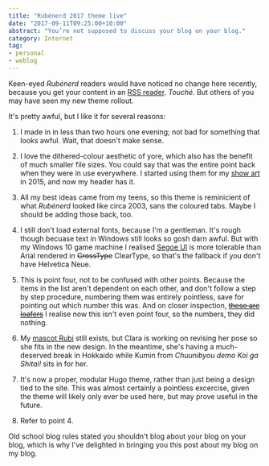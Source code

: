 ```yaml
---
title: "Rubénerd 2017 theme live"
date: "2017-09-11T09:25:00+10:00"
abstract: "You’re not supposed to discuss your blog on your blog."
category: Internet
tag:
- personal
- weblog
---
```

Keen-eyed *Rubénerd* readers would have noticed no change here recently, because you get your content in an [RSS reader]. *Touché.* But others of you may have seen my new theme rollout.

It's pretty awful, but I like it for several reasons:

1. I made in in less than two hours one evening; not bad for something that looks awful. Wait, that doesn't make sense.

2. I love the dithered-colour aesthetic of yore, which also has the benefit of much smaller file sizes. You could say that was the entire point back when they were in use everywhere. I started using them for my [show art] in 2015, and now my header has it.

3. All my best ideas came from my teens, so this theme is reminicient of what *Rubénerd* looked like circa 2003, sans the coloured tabs. Maybe I should be adding those back, too.

4. I still don't load external fonts, because I'm a gentleman. It's rough though becuase text in Windows still looks so gosh darn awful. But with my Windows 10 game machine I realised [Segoe UI] is more tolerable than Arial rendered in ~~GrossType~~ ClearType, so that's the fallback if you don't have Helvetica Neue.

5. This is point four, not to be confused with other points. Because the items in the list aren't dependent on each other, and don't follow a step by step procedure, numbering them was entirely pointless, save for pointing out which number this was. And on closer inspection, ~~[these are loafers]~~ I realise now this isn't even point four, so the numbers, they did nothing.

6. My [mascot Rubi] still exists, but Clara is working on revising her pose so she fits in the new design. In the meantime, she's having a much-deserved break in Hokkaido while Kumin from *Chuunibyou demo Koi ga Shitai!* sits in for her.

7. It's now a proper, modular Hugo theme, rather than just being a design tied to the site. This was almost certainly a pointless excercise, given the theme will likely only ever be used here, but may prove useful in the future.

8. Refer to point 4.

Old school blog rules stated you shouldn't blog about your blog on your blog, which is why I've delighted in bringing you this post about my blog on my blog.

[RSS Reader]: https://rubenerd.com/feed/
[Segoe UI]: https://en.wikipedia.org/wiki/Segoe
[mascot Rubi]: https://rubenerd.com/mascot/
[show art]: https://archive.org/download/RubenerdShow364/RubenerdShow364.png
[these are loafers]: https://www.youtube.com/watch?v=mHLVXsXGiYo

